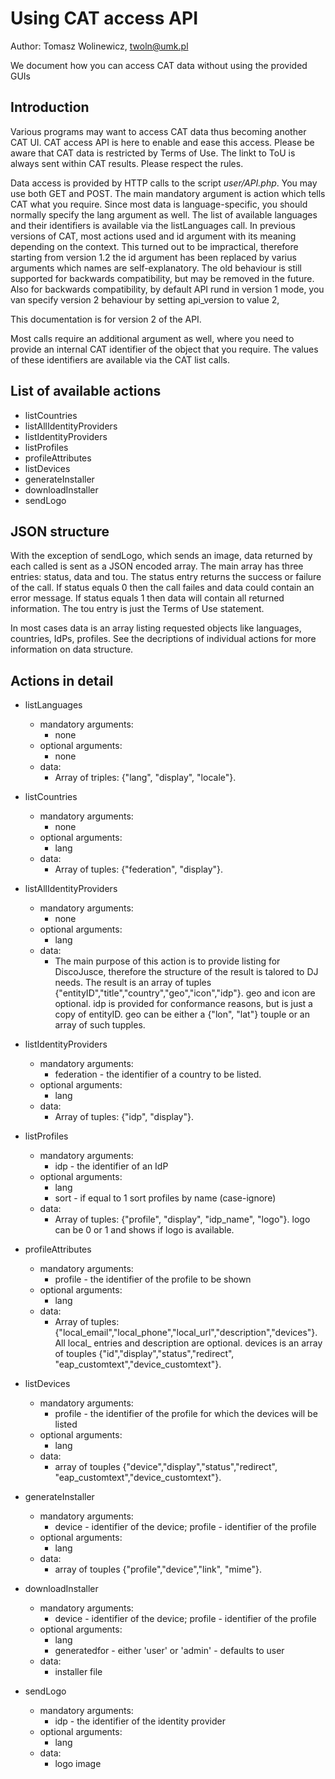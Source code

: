 Using CAT access API
======================
Author: Tomasz Wolinewicz, twoln@umk.pl

We document how you can access CAT data without using the provided GUIs

Introduction
------------

Various programs may want to access CAT data thus becoming another CAT UI.
CAT access API is here to enable and ease this access. Please be aware that CAT
data is restricted by Terms of Use. The linkt to ToU is always sent within CAT results.
Please respect the rules.

Data access is provided by HTTP calls to the script <em>user/API.php</em>. You may use both GET and POST.
The main mandatory argument is <emphasis>action</emphasis> which tells CAT what you require.
Since most data is language-specific, you should normally specify
the <emphasis>lang</emphasis> argument as well.
The list of available languages and their identifiers is available via
the <emphasis>listLanguages</emphasis> call.
In previous versions of CAT, most actions used and <emphasis>id</emphasis> argument with its meaning
depending on the context. This turned out to be impractical, therefore starting from version 1.2
the <emphasis>id</emphasis> argument has been replaced by varius arguments which names are self-explanatory.
The old behaviour is still supported for backwards compatibility, but may be removed in the future.
Also for backwards compatibility, by default API rund in version 1 mode, you van specify version 2 behaviour
by setting api_version to value 2,

This documentation is for version 2 of the API.

Most calls require an additional argument as well, where you need to provide
an internal CAT identifier of the object that you require. The values of these identifiers
are available via the CAT list calls.

List of available actions
-------------------------
* listCountries
* listAllIdentityProviders
* listIdentityProviders
* listProfiles
* profileAttributes
* listDevices
* generateInstaller
* downloadInstaller
* sendLogo

JSON structure
--------------

With the exception of sendLogo, which sends an image, data returned by each called is sent as a JSON encoded array.
The main array has three entries: <emphasis>status</emphasis>, <emphasis>data</emphasis> and <emphasis>tou</emphasis>.
The <emphasis>status</emphasis> entry returns the success or failure of the call. If <emphasis>status</emphasis> equals <emphasis>0</emphasis> then the call failes and <emphasis>data</emphasis>  could contain an error message. If <emphasis>status</emphasis> equals <emphasis>1</emphasis> then <emphasis>data</emphasis> will contain all returned information.
The <emphasis>tou</emphasis> entry is just the Terms of Use statement.

In most cases <emphasis>data</emphasis> is an array listing requested objects like languages, countries, IdPs, profiles. See the decriptions of individual actions for more information on <emphasis>data</emphasis> structure.

Actions in detail
-----------------

* listLanguages
  - mandatory arguments:
    + none
  - optional arguments:
    + none
  - data:
    + Array of triples: {"lang", "display", "locale"}.

* listCountries
  - mandatory arguments:
    + none
  - optional arguments:
    + lang
  - data:
    + Array of tuples: {"federation", "display"}.
* listAllIdentityProviders
  - mandatory arguments:
    + none
  - optional arguments:
    + lang
  - data:
    + The main purpose of this action is to provide listing for DiscoJusce, therefore
      the structure of the result is talored to DJ needs.
      The result is an array of tuples {"entityID","title","country","geo","icon","idp"}.
      <emphasis>geo</emphasis> and <emphasis>icon</emphasis> are optional. <emphasis>idp</emphasis>
      is provided for conformance reasons, but is just a copy of <emphasis>entityID</emphasis>.
      <emphasis>geo</emphasis> can be either a {"lon", "lat"} touple or an array of such tupples.

* listIdentityProviders
  - mandatory arguments:
    + federation - the identifier of a country to be listed.
  - optional arguments:
    + lang
  - data:
    + Array of tuples: {"idp", "display"}.

* listProfiles
    - mandatory arguments:
      + idp - the identifier of an IdP
    - optional arguments:
      + lang
      + sort - if equal to 1 sort profiles by name (case-ignore)
    - data:
      + Array of tuples: {"profile", "display", "idp_name", "logo"}.
      <emphasis>logo</emphasis> can be <emphasis>0</emphasis> or <emphasis>1</emphasis> and
      shows if logo is available.

* profileAttributes
    - mandatory arguments:
      + profile - the identifier of the profile to be shown
    - optional arguments:
      + lang
    - data:
      + Array of tuples: {"local_email","local_phone","local_url","description","devices"}.
      All <emphasis>local_</emphasis> entries  and <emphasis>description</emphasis> are optional.
      <emphasis>devices</emphasis> is an array of touples {"id","display","status","redirect",
      "eap_customtext","device_customtext"}.
* listDevices
    - mandatory arguments:
      + profile - the identifier of the profile for which the devices will be listed
    - optional arguments:
      + lang
    - data:
      + array of touples {"device","display","status","redirect", "eap_customtext","device_customtext"}.
* generateInstaller
    - mandatory arguments:
      + device - identifier of the device; profile - identifier of the profile
    - optional arguments:
      + lang
    - data:
      + array of touples {"profile","device","link", "mime"}.
* downloadInstaller
    - mandatory arguments:
      + device - identifier of the device; profile - identifier of the profile
    - optional arguments:
      + lang
      + generatedfor - either 'user' or 'admin' - defaults to user
    - data:
      + installer file
* sendLogo
    - mandatory arguments:
      + idp - the identifier of the identity provider
    - optional arguments:
      + lang
    - data:
      + logo image
